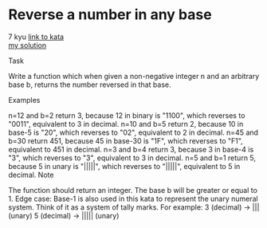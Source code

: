 # Reverse a number in any base
7 kyu
[link to kata](https://www.codewars.com/kata/6469e4c905eaefffd44b6504/train/javascript)
<br>
[my solution](./kata.js)

Task

Write a function which when given a non-negative integer n and an arbitrary base b, returns the number reversed in that base.

Examples

n=12 and b=2 return 3, because 12 in binary is "1100", which reverses to "0011", equivalent to 3 in decimal.
n=10 and b=5 return 2, because 10 in base-5 is "20", which reverses to "02", equivalent to 2 in decimal.
n=45 and b=30 return 451, because 45 in base-30 is "1F", which reverses to "F1", equivalent to 451 in decimal.
n=3 and b=4 return 3, because 3 in base-4 is "3", which reverses to "3", equivalent to 3 in decimal.
n=5 and b=1 return 5, because 5 in unary is "|||||", which reverses to "|||||", equivalent to 5 in decimal.
Note

The function should return an integer.
The base b will be greater or equal to 1.
Edge case: Base-1 is also used in this kata to represent the unary numeral system. Think of it as a system of tally marks. For example:
3 (decimal) -> ||| (unary)
5 (decimal) -> ||||| (unary)